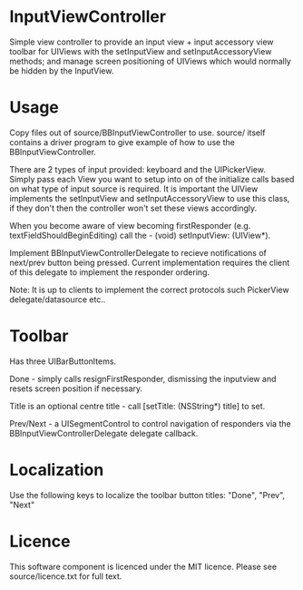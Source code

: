 InputViewController
===================

Simple view controller to provide an input view + input accessory view toolbar for 
UIViews with the setInputView and setInputAccessoryView methods; and manage screen positioning of
UIViews which would normally be hidden by the InputView.

Usage
=====

Copy files out of source/BBInputViewController to use.  source/ itself contains a driver program
to give example of how to use the BBInputViewController.  

There are 2 types of input provided: keyboard and the UIPickerView.  
Simply pass each View you want to setup into on of the initialize<XYZ> calls based 
on what type of input source is required.  It is important the UIView implements the
setInputView and setInputAccessoryView to use this class, if they don't then the controller won't set
these views accordingly.

When you become aware of view becoming firstResponder (e.g. textFieldShouldBeginEditing)
call the - (void) setInputView: (UIView*). 

Implement BBInputViewControllerDelegate<NSObject> to recieve notifications of next/prev button being pressed.
Current implementation requires the client of this delegate to implement the responder ordering.

Note: It is up to clients to implement the correct protocols such PickerView delegate/datasource etc..

Toolbar
=======

Has three UIBarButtonItems.  

Done - simply calls resignFirstResponder, dismissing the inputview and resets screen position if necessary.  

Title is an optional centre title - call [setTitle: (NSString*) title] to set.

Prev/Next - a UISegmentControl to control navigation of responders via the BBInputViewControllerDelegate<NSObject>
delegate callback.

Localization
============

Use the following keys to localize the toolbar button titles:
"Done", "Prev", "Next"

Licence
=======

This software component is licenced under the MIT licence.  Please see source/licence.txt for full text.
